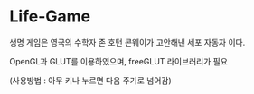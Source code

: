 # Life-Game
생명 게임은 영국의 수학자 존 호턴 콘웨이가 고안해낸 세포 자동자 이다.

OpenGL과 GLUT를 이용하였으며, freeGLUT 라이브러리가 필요

(사용방법 : 아무 키나 누르면 다음 주기로 넘어감)